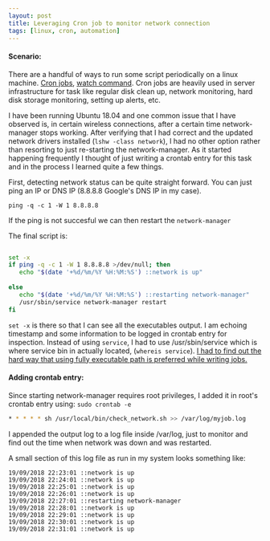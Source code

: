 ```yaml
---
layout: post
title: Leveraging Cron job to monitor network connection
tags: [linux, cron, automation]
---
```


#### Scenario:

There are a handful of ways to run some script periodically on a linux machine. [Cron jobs](https://en.wikipedia.org/wiki/Cron), [watch command](http://www.linfo.org/watch.html). Cron jobs are heavily used in server infrastructure for task like regular disk clean up, network monitoring, hard disk storage monitoring, setting up alerts, etc. 

I have been running Ubuntu 18.04 and one common issue that I have observed is, in certain wireless connections, after a certain time network-manager stops working. After verifying that I had correct and the updated network drivers installed (`lshw -class network`), I had no other option rather than resorting to just re-starting the network-manager. As it started happening frequently I thought of just writing a crontab entry for this task and in the process I learned quite a few things.

First, detecting network status can be quite straight forward. You can just ping an IP or DNS IP (8.8.8.8 Google's DNS IP in my case). 

`ping -q -c 1 -W 1 8.8.8.8`

If the ping is not succesful we can then restart the `network-manager`

The final script is:

```bash

set -x
if ping -q -c 1 -W 1 8.8.8.8 >/dev/null; then
   echo "$(date '+%d/%m/%Y %H:%M:%S') ::network is up"
   
else
   echo "$(date '+%d/%m/%Y %H:%M:%S') ::restarting network-manager"
   /usr/sbin/service network-manager restart
fi 
```

`set -x` is there so that I can see all the executables output. I am echoing timestamp and some information to be logged in crontab entry for inspection.
Instead of using `service`, I had to use /usr/sbin/service which is where service bin in actually located, (`whereis service`). [I had to find out the hard way that using fully executable path is preferred while writing jobs.](https://unix.stackexchange.com/questions/469927/unable-to-restart-network-manager-from-a-script-when-run-as-a-cron-job?noredirect=1#comment857070_469927) 

#### Adding crontab entry:
Since starting network-manager requires root privileges, I added it in root's crontab entry using: ```sudo crontab -e```

```bash
* * * * * sh /usr/local/bin/check_network.sh >> /var/log/myjob.log
```

I appended the output log to a log file inside /var/log, just to monitor and find out the time when network was down and was restarted.

A small section of this log file as run in my system looks something like:

```
19/09/2018 22:23:01 ::network is up
19/09/2018 22:24:01 ::network is up
19/09/2018 22:25:01 ::network is up
19/09/2018 22:26:01 ::network is up
19/09/2018 22:27:01 ::restarting network-manager
19/09/2018 22:28:01 ::network is up
19/09/2018 22:29:01 ::network is up
19/09/2018 22:30:01 ::network is up
19/09/2018 22:31:01 ::network is up
```


